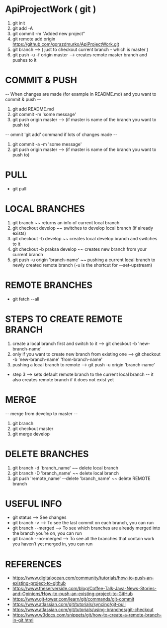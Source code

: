 # ApiProjectWork ( git )

1. git init
2. git add -A
3. git commit -m "Added new project"
4. git remote add origin https://github.com/gorazdmurko/ApiProjectWork.git
5. git branch --> ( just to checkout current branch - which is master )
6. git push -u -f origin master --> creates remote master branch and pushes to it

# COMMIT & PUSH
-- When changes are made (for example in README.md) and you want to commit & push --

1. git add README.md
2. git commit -m 'some message'
3. git push origin master --> (if master is name of the branch you want to push to)

-- ommit 'git add' command if lots of changes made --

1. git commit -a -m 'some message'
2. git push origin master --> (if master is name of the branch you want to push to)
 
# PULL
- git pull

# LOCAL BRANCHES
1. git branch ~~ returns an info of current local branch
2. git checkout develop ~~ switches to develop local branch (if already exists)
3. git checkout -b develop ~~ creates local develop branch and switches to it
4. git checkout -b praksa develop ~~ creates new branch from your current branch
5. git push -u origin 'branch-name' ~~ pushing a current local branch to newly created remote branch (-u is the shortcut for --set-upstream)

# REMOTE BRANCHES
- git fetch --all
# STEPS TO CREATE REMOTE BRANCH
1. create a local branch first and switch to it --> git checkout -b 'new-branch-name'
2. only if you want to create new branch from existing one --> git checkout -b 'new-branch-name' 'from-branch-name'
3. pushing a local branch to remote --> git push -u origin 'branch-name'
- step 3 --> sets default remote branch to the current local branch -- it also creates remote branch if it does not exist yet

# MERGE
-- merge from develop to master --

1. git branch
2. git checkout master
3. git merge develop

# DELETE BRANCHES
1. git branch -d 'branch_name' ~~ delete local branch
2. git branch -D 'branch_name' ~~ delete local branch
3. git push 'remote_name' --delete 'branch_name' ~~ delete REMOTE branch

# USEFUL INFO
- git status --> See changes
- git branch -v --> To see the last commit on each branch, you can run
- git branch --merged --> To see which branches are already merged into the branch you’re on, you can run
- git branch --no-merged --> To see all the branches that contain work you haven’t yet merged in, you can run

# REFERENCES
- https://www.digitalocean.com/community/tutorials/how-to-push-an-existing-project-to-github
- https://www.theserverside.com/blog/Coffee-Talk-Java-News-Stories-and-Opinions/How-to-push-an-existing-project-to-GitHub
- https://www.git-tower.com/learn/git/commands/git-commit
- https://www.atlassian.com/git/tutorials/syncing/git-pull
- https://www.atlassian.com/git/tutorials/using-branches/git-checkout
- https://www.w3docs.com/snippets/git/how-to-create-a-remote-branch-in-git.html
